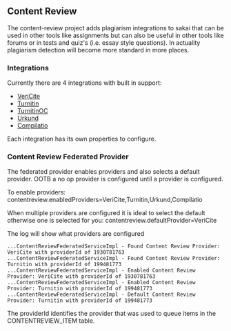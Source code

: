 ## Content Review

The content-review project adds plagiarism integrations to sakai that can be used in other tools like assignments but can also be useful in other tools like forums or in tests and quiz's (i.e. essay style questions). In actuality plagiarism detection will become more standard in more places.

### Integrations

Currently there are 4 integrations with built in support:
- [VeriCite](impl/vericite/README.md)
- [Turnitin](impl/turnitin/README.md)
- [TurnitinOC](impl/turnitin-oc/README.md)
- [Urkund](impl/urkund/readme.md)
- [Compilatio](impl/compilatio/README.md)

Each integration has its own properties to configure.

### Content Review Federated Provider

The federated provider enables providers and also selects a default provider. OOTB a no op provider is configured until a provider is configured.

To enable providers:
contentreview.enabledProviders=VeriCite,Turnitin,Urkund,Compilatio

When multiple providers are configured it is ideal to select the default otherwise one is selected for you:
contentreview.defaultProvider=VeriCite

The log will show what providers are configured
```
...ContentReviewFederatedServiceImpl - Found Content Review Provider: VeriCite with providerId of 1930781763
...ContentReviewFederatedServiceImpl - Found Content Review Provider: Turnitin with providerId of 199481773
...ContentReviewFederatedServiceImpl - Enabled Content Review Provider: VeriCite with providerId of 1930781763
...ContentReviewFederatedServiceImpl - Enabled Content Review Provider: Turnitin with providerId of 199481773
...ContentReviewFederatedServiceImpl - Default Content Review Provider: Turnitin with providerId of 199481773
```

The providerId identifies the provider that was used to queue items in the CONTENTREVIEW_ITEM table.

